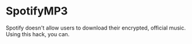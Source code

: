 # SpotifyMP3
Spotify doesn't allow users to download their encrypted, official music. Using this hack, you can.